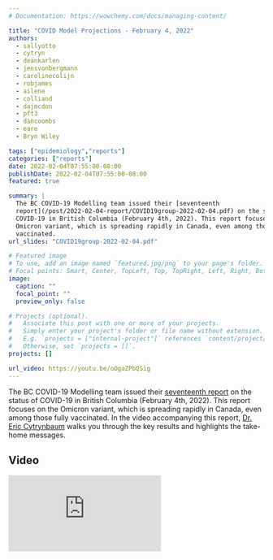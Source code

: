 ```yaml
---
# Documentation: https://wowchemy.com/docs/managing-content/

title: "COVID Model Projections - February 4, 2022"
authors:
  - sallyotto
  - cytryn
  - deankarlen
  - jensvonbergmann
  - carolinecolijn
  - robjames
  - ailene
  - colliand
  - dajmcdon
  - pft3
  - dancoombs
  - eare
  - Bryn Wiley

tags: ["epidemiology","reports"]
categories: ["reports"]
date: 2022-02-04T07:55:00-08:00
publishDate: 2022-02-04T07:55:00-08:00
featured: true

summary: |
  The BC COVID-19 Modelling team issued their [seventeenth
  report](/post/2022-02-04-report/COVID19group-2022-02-04.pdf) on the status of
  COVID-19 in British Columbia (February 4th, 2022). This report focuses on the
  Omicron variant, which is spreading rapidly in Canada, even among those fully
  vaccinated. 
url_slides: "COVID19group-2022-02-04.pdf"

# Featured image
# To use, add an image named `featured.jpg/png` to your page's folder.
# Focal points: Smart, Center, TopLeft, Top, TopRight, Left, Right, BottomLeft, Bottom, BottomRight.
image:
  caption: ""
  focal_point: ""
  preview_only: false

# Projects (optional).
#   Associate this post with one or more of your projects.
#   Simply enter your project's folder or file name without extension.
#   E.g. `projects = ["internal-project"]` references `content/project/deep-learning/index.md`.
#   Otherwise, set `projects = []`.
projects: []

url_video: https://youtu.be/oOgaZPbQSig
---
```

The BC COVID-19 Modelling team issued their [seventeenth
report](COVID19group-2022-02-04.pdf) on the status of COVID-19 in British
Columbia (February 4th, 2022). This report focuses on the Omicron variant,
which is spreading rapidly in Canada, even among those fully vaccinated. In the
video accompanying this report, [Dr. Eric
Cytrynbaum](/authors/cytryn/) walks you through the key results and highlights
the take-home messages.

## Video
<div class="youtube-container">
<iframe src="https://www.youtube.com/embed/oOgaZPbQSig"  title="YouTube video player" frameborder="0" allow="accelerometer; autoplay; clipboard-write; encrypted-media; gyroscope; picture-in-picture" allowfullscreen class="video"></iframe> </div>

